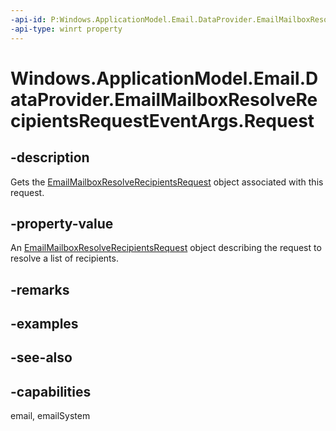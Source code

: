 ```yaml
---
-api-id: P:Windows.ApplicationModel.Email.DataProvider.EmailMailboxResolveRecipientsRequestEventArgs.Request
-api-type: winrt property
---
```


<!-- Property syntax
public Windows.ApplicationModel.Email.DataProvider.EmailMailboxResolveRecipientsRequest Request { get; }
-->

# Windows.ApplicationModel.Email.DataProvider.EmailMailboxResolveRecipientsRequestEventArgs.Request

## -description
Gets the [EmailMailboxResolveRecipientsRequest](emailmailboxresolverecipientsrequest.md) object associated with this request.

## -property-value
An [EmailMailboxResolveRecipientsRequest](emailmailboxresolverecipientsrequest.md) object describing the request to resolve a list of recipients.

## -remarks

## -examples

## -see-also

## -capabilities
email, emailSystem
